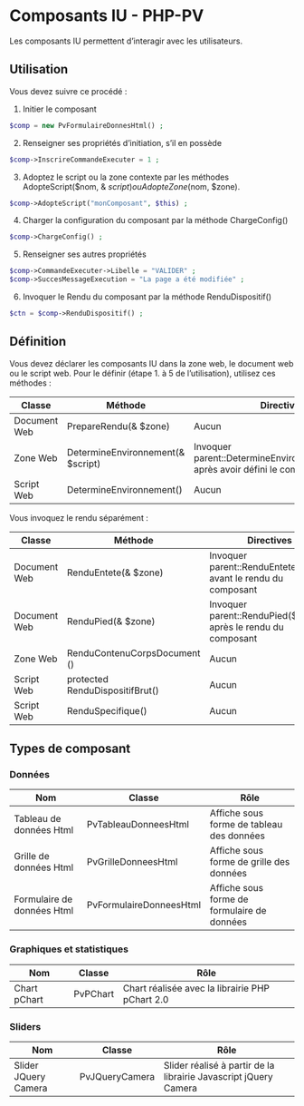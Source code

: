 # Composants IU - PHP-PV

Les composants IU permettent d’interagir avec les utilisateurs.

## Utilisation

Vous devez suivre ce procédé :

1. Initier le composant
```php
$comp = new PvFormulaireDonnesHtml() ;
```
2. Renseigner ses propriétés d’initiation, s’il en possède
```php
$comp->InscrireCommandeExecuter = 1 ;
```
3. Adoptez le script ou la zone contexte par les méthodes AdopteScript($nom, & $script) ou AdopteZone($nom, $zone).
```php
$comp->AdopteScript("monComposant", $this) ;
```
4. Charger la configuration du composant par la méthode ChargeConfig()
```php
$comp->ChargeConfig() ;
```
5. Renseigner ses autres propriétés
```php
$comp->CommandeExecuter->Libelle = "VALIDER" ;
$comp->SuccesMessageExecution = "La page a été modifiée" ;
```
6. Invoquer le Rendu du composant par la méthode RenduDispositif()
```php
$ctn = $comp->RenduDispositif() ;
```
## Définition

Vous devez déclarer les composants IU dans la zone web, le document web ou le script web.
Pour le définir (étape 1. à 5 de l’utilisation), utilisez ces méthodes :

Classe | Méthode | Directives
------------- | ------------- | -------------
Document Web | PrepareRendu(& $zone) | Aucun
Zone Web | DetermineEnvironnement(& $script) | Invoquer parent::DetermineEnvironnement($script) après avoir défini le composant
Script Web | DetermineEnvironnement() | Aucun

Vous invoquez le rendu séparément :

Classe | Méthode | Directives
------------- | ------------- | -------------
Document Web | RenduEntete(& $zone) | Invoquer parent::RenduEntete($zone) avant le rendu du composant
Document Web | RenduPied(& $zone) | Invoquer parent::RenduPied($zone) après le rendu du composant
Zone Web | RenduContenuCorpsDocument () | Aucun
Script Web | protected RenduDispositifBrut() | Aucun
Script Web | RenduSpecifique() | Aucun

## Types de composant

### Données

Nom | Classe | Rôle
------------- | ------------- | -------------
Tableau de données Html | PvTableauDonneesHtml | Affiche sous forme de tableau des données
Grille de données Html | PvGrilleDonneesHtml | Affiche sous forme de grille des données
Formulaire de données Html | PvFormulaireDonneesHtml | Affiche sous forme de formulaire de données

### Graphiques et statistiques

Nom | Classe | Rôle
------------- | ------------- | -------------
Chart pChart | PvPChart | Chart réalisée avec la librairie PHP pChart 2.0

### Sliders

Nom | Classe | Rôle
------------- | ------------- | -------------
Slider JQuery Camera | PvJQueryCamera | Slider réalisé à partir de la librairie Javascript jQuery Camera


